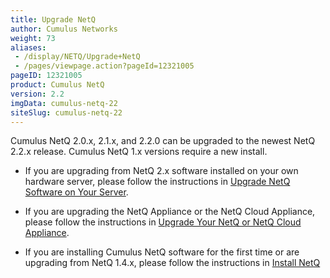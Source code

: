 ```yaml
---
title: Upgrade NetQ
author: Cumulus Networks
weight: 73
aliases:
 - /display/NETQ/Upgrade+NetQ
 - /pages/viewpage.action?pageId=12321005
pageID: 12321005
product: Cumulus NetQ
version: 2.2
imgData: cumulus-netq-22
siteSlug: cumulus-netq-22
---
```

Cumulus NetQ 2.0.x, 2.1.x, and 2.2.0 can be upgraded to the newest NetQ 2.2.x release. Cumulus NetQ 1.x versions require a new install.


- If you are upgrading from NetQ 2.x software installed on your own hardware server, please follow the instructions in [Upgrade NetQ Software on Your Server](/cumulus-netq/Cumulus-NetQ-Deployment-Guide/Upgrade-NetQ/Upgrade-NetQ-Software-on-Your-Server).

- If you are upgrading the NetQ Appliance or the NetQ Cloud Appliance, please follow the instructions in [Upgrade Your NetQ or NetQ Cloud Appliance](/cumulus-netq/Cumulus-NetQ-Deployment-Guide/Upgrade-NetQ/Upgrade-NetQ-Appliances).

- If you are installing Cumulus NetQ software for the first time or are upgrading from NetQ 1.4.x, please follow the instructions in [Install NetQ](/cumulus-netq/Cumulus-NetQ-Deployment-Guide/Install-NetQ/)


<article id="html-search-results" class="ht-content" style="display: none;">

</article>

<footer id="ht-footer">

</footer>
